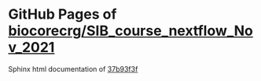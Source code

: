 GitHub Pages of [biocorecrg/SIB_course_nextflow_Nov_2021](https://github.com/biocorecrg/SIB_course_nextflow_Nov_2021.git)
===
Sphinx html documentation of [37b93f3f](https://github.com/biocorecrg/SIB_course_nextflow_Nov_2021/tree/37b93f3f0b9cc9b1d1b7d2670b22cae8e7bcc337)
